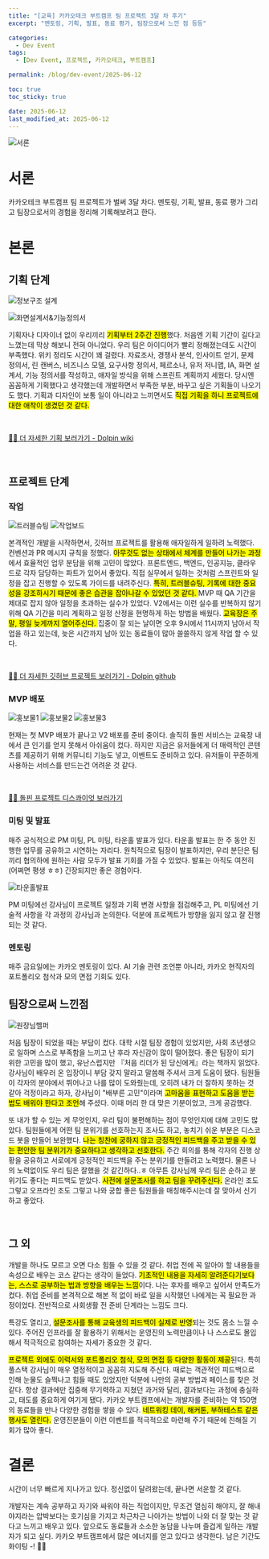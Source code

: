 ```yaml
---
title: "[교육] 카카오테크 부트캠프 팀 프로젝트 3달 차 후기"
excerpt: "멘토링, 기획, 발표, 동료 평가, 팀장으로써 느낀 점 등등"

categories:
  - Dev Event
tags:
  - [Dev Event, 프로젝트, 카카오테크, 부트캠프]

permalink: /blog/dev-event/2025-06-12

toc: true
toc_sticky: true

date: 2025-06-12
last_modified_at: 2025-06-12
---
```


![서론](/assets/images/posts_img/dev-event/2025-06-12/KTB_배경.webp)

# 서론

카카오테크 부트캠프 팀 프로젝트가 벌써 3달 차다.
멘토링, 기획, 발표, 동료 평가 그리고 팀장으로서의 경험을 정리해 기록해보려고 한다.

# 본론

## 기획 단계

![정보구조 설계](/assets/images/posts_img/dev-event/2025-06-12/정보구조설계.png)

![화면설계서&기능정의서](https://github.com/user-attachments/assets/cdca2029-4190-4cbd-9afc-e34ec9ee9eb2)

기획자나 디자이너 없이 우리끼리 <mark>기획부터 2주간 진행</mark>했다. 처음엔 기획 기간이 길다고 느꼈는데 막상 해보니 전혀 아니었다. 우리 팀은 아이디어가 빨리 정해졌는데도 시간이 부족했다. 위키 정리도 시간이 꽤 걸렸다. 자료조사, 경쟁사 분석, 인사이트 얻기, 문제 정의서, 린 캔버스, 비즈니스 모델, 요구사항 정의서, 페르소나, 유저 저니맵, IA, 화면 설계서, 기능 정의서를 작성하고, 애자일 방식을 위해 스프린트 계획까지 세웠다. 당시엔 꼼꼼하게 기획했다고 생각했는데 개발하면서 부족한 부분, 바꾸고 싶은 기획들이 나오기도 했다. 기획과 디자인이 보통 일이 아니라고 느끼면서도 <mark>직접 기획을 하니 프로젝트에 대한 애착이 생겼던 것 같다.</mark>

<br/>

[👋🏻 더 자세한 기획 보러가기 - Dolpin wiki](https://github.com/100-hours-a-week/7-team-ddb-wiki/wiki)

<br/>

## 프로젝트 단계

### 작업

![트러블슈팅](/assets/images/posts_img/dev-event/2025-06-12/트러블슈팅.png)
![작업보드](/assets/images/posts_img/dev-event/2025-06-12/작업보드.png)

본격적인 개발을 시작하면서, 깃허브 프로젝트를 활용해 애자일하게 일하려 노력했다. 컨벤션과 PR 메시지 규칙을 정했다. <mark>아무것도 없는 상태에서 체계를 만들어 나가는 과정</mark>에서 효율적인 업무 분담을 위해 고민이 많았다. 프론트엔드, 백엔드, 인공지능, 클라우드로 각자 담당하는 파트가 있어서 좋았다. 직접 실무에서 일하는 것처럼 스프린트와 일정을 잡고 진행할 수 있도록 가이드를 내려주신다.
<mark>특히, 트러블슈팅, 기록에 대한 중요성을 강조하시기 때문에 좋은 습관을 잡아나갈 수 있었던 것 같다. </mark> MVP 때 QA 기간을 제대로 잡지 않아 일정을 초과하는 실수가 있었다. V2에서는 이런 실수를 반복하지 않기 위해 QA 기간을 미리 계획하고 일정 산정을 현명하게 하는 방법을 배웠다. <mark>교육장은 주말, 평일 늦게까지 열어주신다. </mark> 집중이 잘 되는 날이면 오후 9시에서 11시까지 남아서 작업을 하고 있는데, 늦은 시간까지 남아 있는 동료들이 많아 쓸쓸하지 않게 작업 할 수 있다.

<br/>

[👋🏻 더 자세한 깃허브 프로젝트 보러가기 - Dolpin github](https://github.com/orgs/100-hours-a-week/projects/139/views/1?sliceBy%5Bvalue%5D=%5BFE%5D+v2)

### MVP 배포

![홍보물1](/assets/images/posts_img/dev-event/2025-06-12/홍보물1.jpeg)
![홍보물2](/assets/images/posts_img/dev-event/2025-06-12/홍보물2.jpeg)
![홍보물3](/assets/images/posts_img/dev-event/2025-06-12/홍보물3.jpeg)

현재는 첫 MVP 배포가 끝나고 V2 배포를 준비 중이다. 솔직히 돌핀 서비스는 교육장 내에서 큰 인기를 얻지 못해서 아쉬움이 컸다. 하지만 지금은 유저들에게 더 매력적인 콘텐츠를 제공하기 위해 커뮤니티 기능도 넣고, 이벤트도 준비하고 있다. 유저들이 꾸준하게 사용하는 서비스를 만드는건 어려운 것 같다.

<br/>

[👋🏻 돌핀 프로젝트 디스콰이엇 보러가기](https://disquiet.io/product/dolpin)

### 미팅 및 발표

매주 공식적으로 PM 미팅, PL 미팅, 타운홀 발표가 있다. 타운홀 발표는 한 주 동안 진행한 업무를 공유하고 시연하는 자리다. 원칙적으로 팀장이 발표하지만, 우리 분단은 팀끼리 협의하에 원하는 사람 모두가 발표 기회를 가질 수 있었다. 발표는 아직도 여전히 (어쩌면 평생 ㅎㅎ) 긴장되지만 좋은 경험이다.

![타운홀발표](/assets/images/posts_img/dev-event/2025-06-12/타운홀발표.jpeg)

PM 미팅에선 강사님이 프로젝트 일정과 기획 변경 사항을 점검해주고, PL 미팅에선 기술적 사항을 각 과정의 강사님과 논의한다. 덕분에 프로젝트가 방향을 잃지 않고 잘 진행되는 것 같다.

### 멘토링

매주 금요일에는 카카오 멘토링이 있다. AI 기술 관련 조언뿐 아니라, 카카오 현직자의 포트폴리오 첨삭과 모의 면접 기회도 있다.

## 팀장으로써 느낀점

![원장님헬퍼](/assets/images/posts_img/dev-event/2025-06-12/원장님헬퍼.png)

처음 팀장이 되었을 때는 부담이 컸다. 대학 시절 팀장 경험이 있었지만, 사회 초년생으로 일하며 스스로 부족함을 느끼고 난 후라 자신감이 많이 떨어졌다. 좋은 팀장이 되기 위한 고민을 많이 했고, 유난스럽지만 『처음 리더가 된 당신에게』라는 책까지 읽었다. 강사님이 배우러 온 입장이니 부담 갖지 말라고 말씀해 주셔서 크게 도움이 됐다. 팀원들이 각자의 분야에서 뛰어나고 나를 많이 도와줬는데, 오히려 내가 더 잘하지 못하는 것 같아 걱정이라고 하자, 강사님이 "배부른 고민"이라며 <mark>고마움을 표현하고 도움을 받는 법도 배워야 한다고 조언</mark>해 주셨다. 이때 머리 한 대 맞은 기분이었고, 크게 공감했다. <br/>

또 내가 할 수 있는 게 무엇인지, 우리 팀이 불편해하는 점이 무엇인지에 대해 고민도 많았다. 팀원들에게 어떤 팀 분위기를 선호하는지 조사도 하고, 놓치기 쉬운 부분은 디스코드 봇을 만들어 보완했다. <mark>나는 칭찬에 궁하지 않고 긍정적인 피드백을 주고 받을 수 있는 편안한 팀 분위기가 중요하다고 생각하고 선호한다.</mark> 주간 회의를 통해 각자의 진행 상황을 공유하고 서로에게 긍정적인 피드백을 주는 분위기를 만들려고 노력했다. 물론 나의 노력없이도 우리 팀은 잘했을 것 같긴하다..ㅎ 아무튼 강사님께 우리 팀은 순하고 분위기도 좋다는 피드백도 받았다. <mark>사전에 설문조사를 하고 팀을 꾸려주신다.</mark> 온라인 조도 그렇고 오프라인 조도 그렇고 나와 궁합 좋은 팀원들을 매칭해주시는데 잘 맞아서 신기하고 좋았다.

<br/>

## 그 외

개발을 하나도 모르고 오면 다소 힘들 수 있을 것 같다. 취업 전에 꼭 알아야 할 내용들을 속성으로 배우는 코스 같다는 생각이 들었다. <mark>기초적인 내용을 자세히 알려준다기보다는, 스스로 공부하는 법과 방향을 배우는 느낌</mark>이다. 나는 후자를 배우고 싶어서 만족도가 컸다. 취업 준비를 본격적으로 해본 적 없이 바로 일을 시작했던 나에게는 꼭 필요한 과정이었다. 전반적으로 사회생활 전 준비 단계라는 느낌도 크다.

특강도 열리고, <mark>설문조사를 통해 교육생의 피드백이 실제로 반영</mark>되는 것도 몸소 느낄 수 있다. 주어진 인프라를 잘 활용하기 위해서는 운영진의 노력만큼이나 나 스스로도 몰입해서 적극적으로 참여하는 자세가 중요한 것 같다.

<mark> 프로젝트 외에도 이력서와 포트폴리오 첨삭, 모의 면접 등 다양한 활동이 제공</mark>된다. 특히 풀스택 강사님이 매우 열정적이고 꼼꼼히 지도해 주신다. 때로는 객관적인 피드백으로 인해 눈물도 슬쩍나고 힘들 때도 있었지만 덕분에 나만의 공부 방법과 페이스를 찾은 것 같다. 항상 결과에만 집중해 무기력하고 지쳤던 과거와 달리, 결과보다는 과정에 충실하고, 태도를 중요하게 여기게 됐다. 카카오 부트캠프에서는 개발자를 준비하는 약 150명의 동료들을 만나 다양한 경험을 쌓을 수 있다. <mark>네트워킹 데이, 해커톤, 부하테스트 같은 행사도 열린다.</mark> 운영진분들이 이런 이벤트를 적극적으로 마련해 주기 때문에 친해질 기회가 많아 좋다.

# 결론

시간이 너무 빠르게 지나가고 있다. 정신없이 달려왔는데, 끝나면 서운할 것 같다. <br/>

개발자는 계속 공부하고 자기와 싸워야 하는 직업이지만, 무조건 열심히 해야지, 잘 해내야지라는 압박보다는 호기심을 가지고 차근차근 나아가는 방법이 나와 더 잘 맞는 것 같다고 느끼고 배우고 있다. 앞으로도 동료들과 소소한 농담을 나누며 즐겁게 일하는 개발자가 되고 싶다. 카카오 부트캠프에서 많은 에너지를 얻고 있다고 생각한다. 남은 기간도 화이팅 -! 🥰🥰
